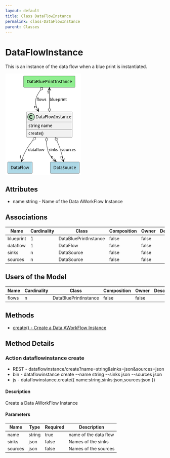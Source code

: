 ```yaml
---
layout: default
title: Class DataFlowInstance
permalink: class-DataFlowInstance
parent: Classes
---
```


# DataFlowInstance

This is an instance of the data flow when a blue print is instantiated.

![Logical Diagram](./logical.png)

## Attributes

* name:string - Name of the Data AWorkFlow Instance


## Associations

| Name | Cardinality | Class | Composition | Owner | Description |
| --- | --- | --- | --- | --- | --- |
| blueprint | 1 | DataBluePrintInstance | false | false |  |
| dataflow | 1 | DataFlow | false | false |  |
| sinks | n | DataSource | false | false |  |
| sources | n | DataSource | false | false |  |



## Users of the Model

| Name | Cardinality | Class | Composition | Owner | Description |
| --- | --- | --- | --- | --- | --- |
| flows | n | DataBluePrintInstance | false | false |  |





## Methods
* [create() - Create a Data AWorkFlow Instance](#action-create)


<h2>Method Details</h2>
    
### Action dataflowinstance create



* REST - dataflowinstance/create?name=string&amp;sinks=json&amp;sources=json
* bin - dataflowinstance create --name string --sinks json --sources json
* js - dataflowinstance.create({ name:string,sinks:json,sources:json })

#### Description
Create a Data AWorkFlow Instance

#### Parameters

| Name | Type | Required | Description |
|---|---|---|---|
| name | string |true | name of the data flow |
| sinks | json |false | Names of the sinks |
| sources | json |false | Names of the sources |






